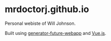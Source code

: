 # mrdoctorj.github.io
Personal webiste of Will Johnson.

Built using [generator-future-webapp](https://github.com/MrDoctorJ/generator-future-webapp) and [Vue.js](vuejs.org).

